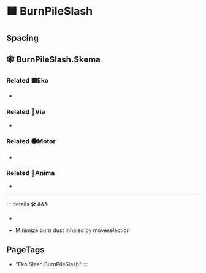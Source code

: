 # 🟩  <ekos>BurnPileSlash</ekos>

## Spacing

## 🕸 BurnPileSlash.Skema

### Related 🟩<ekos>Eko</ekos>

-

### Related 🔻<via>Via</via>

-

### Related 🟠<motor>Motor</motor>

-

### Related 💜<anima>Anima</anima>

-

---

<!-- =================================================== -->
<!-- =================================================== -->
<!-- =================================================== -->
<!-- =================================================== -->
<!-- =================================================== -->
::: details 🛠 <dev>&&&</dev>

-

- Minimize burn dust inhaled by moveselection

<h2>PageTags</h2>

- "Eko.Slash.BurnPileSlash"
:::
